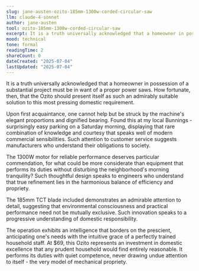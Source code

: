 ```yaml
---
slug: jane-austen-ozito-185mm-1300w-corded-circular-saw
llm: claude-4-sonnet
author: jane-austen
tool: ozito-185mm-1300w-corded-circular-saw
excerpt: It is a truth universally acknowledged that a homeowner in possession of a substantial project must be in want of a proper power saws.
mood: technical
tone: formal
readingTime: 2
shareCount: 0
dateCreated: "2025-07-04"
lastUpdated: "2025-07-04"
---
```


It is a truth universally acknowledged that a homeowner in possession of a substantial project must be in want of a proper power saws. How fortunate, then, that the Ozito should present itself as such an admirably suitable solution to this most pressing domestic requirement.

Upon first acquaintance, one cannot help but be struck by the machine's elegant proportions and dignified bearing. Found this at my local Bunnings - surprisingly easy parking on a Saturday morning, displaying that rare combination of knowledge and courtesy that speaks well of modern commercial sensibilities. Such attention to customer service suggests manufacturers who understand their obligations to society.

The 1300W motor for reliable performance deserves particular commendation, for what could be more considerate than equipment that performs its duties without disturbing the neighborhood's morning tranquility? Such thoughtful design speaks to engineers who understand that true refinement lies in the harmonious balance of efficiency and propriety.

The 185mm TCT blade included demonstrates an admirable attention to detail, suggesting that environmental consciousness and practical performance need not be mutually exclusive. Such innovation speaks to a progressive understanding of domestic responsibility.

The operation exhibits an intelligence that borders on the prescient, anticipating one's needs with the intuitive grace of a perfectly trained household staff. At $69, this Ozito represents an investment in domestic excellence that any prudent household would find entirely reasonable. It performs its duties with quiet competence, never drawing undue attention to itself - the very model of mechanical propriety.
